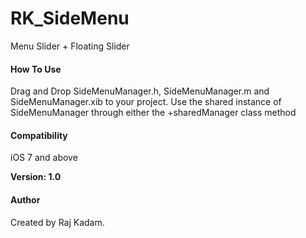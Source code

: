 # RK_SideMenu
Menu Slider + Floating Slider 
<br>

<h4>How To Use</h4>

Drag and Drop SideMenuManager.h, SideMenuManager.m and SideMenuManager.xib to your project.
Use the shared instance of SideMenuManager through either the +sharedManager class method 

<h4>Compatibility </h4>
iOS 7 and above

<b>Version: 1.0</b>

<h4>Author </h4>
Created by Raj Kadam.
